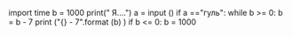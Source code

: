import time
b = 1000
print(" Я....")
a = input ()
if a =="гуль":
    while b >= 0:
    b = b - 7
    print ("{} - 7".format (b) )
    if b <= 0:
        b = 1000
